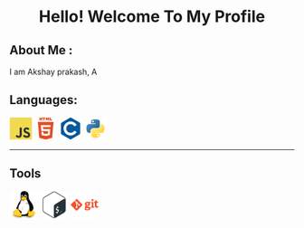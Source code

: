 <div id="header" align="center">
  <h1>Hello! Welcome To My Profile</h1>
</div>

## About Me :

I am Akshay prakash, A 


## Languages:
<div>
  <img src="https://github.com/devicons/devicon/blob/master/icons/javascript/javascript-original.svg" width="40" height="40"/>
  <img src="https://github.com/devicons/devicon/blob/master/icons/html5/html5-plain-wordmark.svg" width="40" height="40"/
  <img src="https://github.com/devicons/devicon/blob/6910f0503efdd315c8f9b858234310c06e04d9c0/icons/sqlite/sqlite-original-wordmark.svg" width="40" height="40"/>
  <img src="https://github.com/devicons/devicon/blob/6910f0503efdd315c8f9b858234310c06e04d9c0/icons/c/c-plain.svg" width="40" height="40"/>
  <a href=https://www.python.org>
    <img src="https://github.com/devicons/devicon/blob/6910f0503efdd315c8f9b858234310c06e04d9c0/icons/python/python-original.svg" width="40" height="40"/>
  </a>
  
  
</div>

***

## Tools
<div>
  <img src="https://github.com/devicons/devicon/blob/master/icons/linux/linux-original.svg" width="50" height="50"/>
  <img src="https://github.com/devicons/devicon/blob/master/icons/bash/bash-original.svg" width="50" height="50"/>
  <img src="https://github.com/devicons/devicon/blob/master/icons/git/git-plain-wordmark.svg" width="50" height="50"/>
  
</div>
